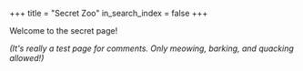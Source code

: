 +++
title = "Secret Zoo"
in_search_index = false
+++

Welcome to the secret page!

<!-- more -->

_(It's really a test page for comments. Only meowing, barking, and quacking allowed!)_
